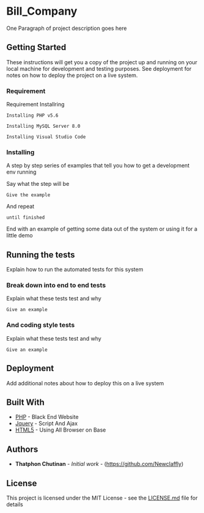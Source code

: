 # Bill_Company

One Paragraph of project description goes here

## Getting Started

These instructions will get you a copy of the project up and running on your local machine for development and testing purposes. See deployment for notes on how to deploy the project on a live system.

### Requirement
Requirement Installring

```
Installing PHP v5.6
```

```
Installing MySQL Server 8.0
```

```
Installing Visual Studio Code
```

### Installing

A step by step series of examples that tell you how to get a development env running

Say what the step will be

```
Give the example
```

And repeat

```
until finished
```

End with an example of getting some data out of the system or using it for a little demo

## Running the tests

Explain how to run the automated tests for this system

### Break down into end to end tests

Explain what these tests test and why

```
Give an example
```

### And coding style tests

Explain what these tests test and why

```
Give an example
```

## Deployment

Add additional notes about how to deploy this on a live system

## Built With

* [PHP](https://www.php.net/) - Black End Website
* [Jquery](https://jquery.com/) - Script And Ajax
* [HTML5](https://www.w3schools.com/html/html5_intro.asp) - Using All Browser on Base


## Authors

* **Thatphon Chutinan** - *Initial work* - (https://github.com/Newclaffly)


## License

This project is licensed under the MIT License - see the [LICENSE.md](LICENSE.md) file for details

